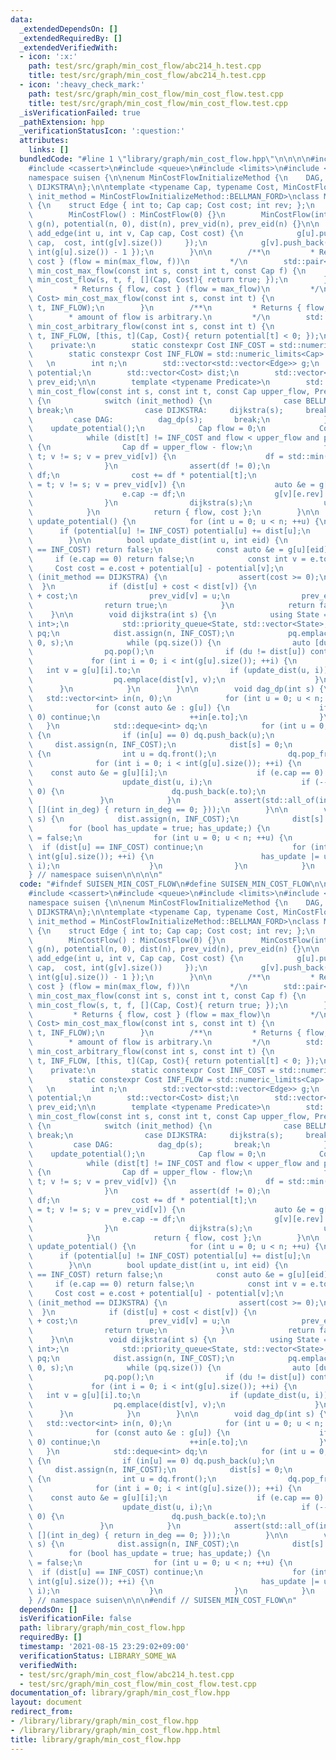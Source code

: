 ```yaml
---
data:
  _extendedDependsOn: []
  _extendedRequiredBy: []
  _extendedVerifiedWith:
  - icon: ':x:'
    path: test/src/graph/min_cost_flow/abc214_h.test.cpp
    title: test/src/graph/min_cost_flow/abc214_h.test.cpp
  - icon: ':heavy_check_mark:'
    path: test/src/graph/min_cost_flow/min_cost_flow.test.cpp
    title: test/src/graph/min_cost_flow/min_cost_flow.test.cpp
  _isVerificationFailed: true
  _pathExtension: hpp
  _verificationStatusIcon: ':question:'
  attributes:
    links: []
  bundledCode: "#line 1 \"library/graph/min_cost_flow.hpp\"\n\n\n\n#include <algorithm>\n\
    #include <cassert>\n#include <queue>\n#include <limits>\n#include <vector>\n\n\
    namespace suisen {\n\nenum MinCostFlowInitializeMethod {\n    DAG, BELLMAN_FORD,\
    \ DIJKSTRA\n};\n\ntemplate <typename Cap, typename Cost, MinCostFlowInitializeMethod\
    \ init_method = MinCostFlowInitializeMethod::BELLMAN_FORD>\nclass MinCostFlow\
    \ {\n    struct Edge { int to; Cap cap; Cost cost; int rev; };\n    public:\n\
    \        MinCostFlow() : MinCostFlow(0) {}\n        MinCostFlow(int n) : n(n),\
    \ g(n), potential(n, 0), dist(n), prev_vid(n), prev_eid(n) {}\n\n        void\
    \ add_edge(int u, int v, Cap cap, Cost cost) {\n            g[u].push_back({ v,\
    \ cap,  cost, int(g[v].size())     });\n            g[v].push_back({ u,   0, -cost,\
    \ int(g[u].size()) - 1 });\n        }\n\n        /**\n         * Returns { flow,\
    \ cost } (flow = min(max_flow, f))\n         */\n        std::pair<Cap, Cost>\
    \ min_cost_max_flow(const int s, const int t, const Cap f) {\n            return\
    \ min_cost_flow(s, t, f, [](Cap, Cost){ return true; });\n        }\n        /**\n\
    \         * Returns { flow, cost } (flow = max_flow)\n         */\n        std::pair<Cap,\
    \ Cost> min_cost_max_flow(const int s, const int t) {\n            return min_cost_max_flow(s,\
    \ t, INF_FLOW);\n        }\n        /**\n         * Returns { flow, cost }\n \
    \        * amount of flow is arbitrary.\n         */\n        std::pair<Cap, Cost>\
    \ min_cost_arbitrary_flow(const int s, const int t) {\n            return min_cost_flow(s,\
    \ t, INF_FLOW, [this, t](Cap, Cost){ return potential[t] < 0; });\n        }\n\
    \    private:\n        static constexpr Cost INF_COST = std::numeric_limits<Cost>::max();\n\
    \        static constexpr Cost INF_FLOW = std::numeric_limits<Cap>::max();\n \
    \   \n        int n;\n        std::vector<std::vector<Edge>> g;\n        std::vector<Cost>\
    \ potential;\n        std::vector<Cost> dist;\n        std::vector<int> prev_vid,\
    \ prev_eid;\n\n        template <typename Predicate>\n        std::pair<Cap, Cost>\
    \ min_cost_flow(const int s, const int t, const Cap upper_flow, Predicate pred)\
    \ {\n            switch (init_method) {\n                case BELLMAN_FORD: bellman_ford(s);\
    \ break;\n                case DIJKSTRA:     dijkstra(s);     break;\n       \
    \         case DAG:          dag_dp(s);       break;\n            }\n        \
    \    update_potential();\n            Cap flow = 0;\n            Cost cost = 0;\n\
    \            while (dist[t] != INF_COST and flow < upper_flow and pred(flow, cost))\
    \ {\n                Cap df = upper_flow - flow;\n                for (int v =\
    \ t; v != s; v = prev_vid[v]) {\n                    df = std::min(df, g[prev_vid[v]][prev_eid[v]].cap);\n\
    \                }\n                assert(df != 0);\n                flow +=\
    \ df;\n                cost += df * potential[t];\n                for (int v\
    \ = t; v != s; v = prev_vid[v]) {\n                    auto &e = g[prev_vid[v]][prev_eid[v]];\n\
    \                    e.cap -= df;\n                    g[v][e.rev].cap += df;\n\
    \                }\n                dijkstra(s);\n                update_potential();\n\
    \            }\n            return { flow, cost };\n        }\n\n        void\
    \ update_potential() {\n            for (int u = 0; u < n; ++u) {\n          \
    \      if (potential[u] != INF_COST) potential[u] += dist[u];\n            }\n\
    \        }\n\n        bool update_dist(int u, int eid) {\n            if (dist[u]\
    \ == INF_COST) return false;\n            const auto &e = g[u][eid];\n       \
    \     if (e.cap == 0) return false;\n            const int v = e.to;\n       \
    \     Cost cost = e.cost + potential[u] - potential[v];\n            if constexpr\
    \ (init_method == DIJKSTRA) {\n                assert(cost >= 0);\n          \
    \  }\n            if (dist[u] + cost < dist[v]) {\n                dist[v] = dist[u]\
    \ + cost;\n                prev_vid[v] = u;\n                prev_eid[v] = eid;\n\
    \                return true;\n            }\n            return false;\n    \
    \    }\n\n        void dijkstra(int s) {\n            using State = std::pair<Cost,\
    \ int>;\n            std::priority_queue<State, std::vector<State>, std::greater<State>>\
    \ pq;\n            dist.assign(n, INF_COST);\n            pq.emplace(dist[s] =\
    \ 0, s);\n            while (pq.size()) {\n                auto [du, u] = pq.top();\n\
    \                pq.pop();\n                if (du != dist[u]) continue;\n   \
    \             for (int i = 0; i < int(g[u].size()); ++i) {\n                 \
    \   int v = g[u][i].to;\n                    if (update_dist(u, i)) {\n      \
    \                  pq.emplace(dist[v], v);\n                    }\n          \
    \      }\n            }\n        }\n\n        void dag_dp(int s) {\n         \
    \   std::vector<int> in(n, 0);\n            for (int u = 0; u < n; ++u) {\n  \
    \              for (const auto &e : g[u]) {\n                    if (e.cap ==\
    \ 0) continue;\n                    ++in[e.to];\n                }\n         \
    \   }\n            std::deque<int> dq;\n            for (int u = 0; u < n; ++u)\
    \ {\n                if (in[u] == 0) dq.push_back(u);\n            }\n       \
    \     dist.assign(n, INF_COST);\n            dist[s] = 0;\n            while (dq.size())\
    \ {\n                int u = dq.front();\n                dq.pop_front();\n  \
    \              for (int i = 0; i < int(g[u].size()); ++i) {\n                \
    \    const auto &e = g[u][i];\n                    if (e.cap == 0) continue;\n\
    \                    update_dist(u, i);\n                    if (--in[e.to] ==\
    \ 0) {\n                        dq.push_back(e.to);\n                    }\n \
    \               }\n            }\n            assert(std::all_of(in.begin(), in.end(),\
    \ [](int in_deg) { return in_deg == 0; }));\n        }\n\n        void bellman_ford(int\
    \ s) {\n            dist.assign(n, INF_COST);\n            dist[s] = 0;\n    \
    \        for (bool has_update = true; has_update;) {\n                has_update\
    \ = false;\n                for (int u = 0; u < n; ++u) {\n                  \
    \  if (dist[u] == INF_COST) continue;\n                    for (int i = 0; i <\
    \ int(g[u].size()); ++i) {\n                        has_update |= update_dist(u,\
    \ i);\n                    }\n                }\n            }\n        }\n};\n\
    } // namespace suisen\n\n\n\n"
  code: "#ifndef SUISEN_MIN_COST_FLOW\n#define SUISEN_MIN_COST_FLOW\n\n#include <algorithm>\n\
    #include <cassert>\n#include <queue>\n#include <limits>\n#include <vector>\n\n\
    namespace suisen {\n\nenum MinCostFlowInitializeMethod {\n    DAG, BELLMAN_FORD,\
    \ DIJKSTRA\n};\n\ntemplate <typename Cap, typename Cost, MinCostFlowInitializeMethod\
    \ init_method = MinCostFlowInitializeMethod::BELLMAN_FORD>\nclass MinCostFlow\
    \ {\n    struct Edge { int to; Cap cap; Cost cost; int rev; };\n    public:\n\
    \        MinCostFlow() : MinCostFlow(0) {}\n        MinCostFlow(int n) : n(n),\
    \ g(n), potential(n, 0), dist(n), prev_vid(n), prev_eid(n) {}\n\n        void\
    \ add_edge(int u, int v, Cap cap, Cost cost) {\n            g[u].push_back({ v,\
    \ cap,  cost, int(g[v].size())     });\n            g[v].push_back({ u,   0, -cost,\
    \ int(g[u].size()) - 1 });\n        }\n\n        /**\n         * Returns { flow,\
    \ cost } (flow = min(max_flow, f))\n         */\n        std::pair<Cap, Cost>\
    \ min_cost_max_flow(const int s, const int t, const Cap f) {\n            return\
    \ min_cost_flow(s, t, f, [](Cap, Cost){ return true; });\n        }\n        /**\n\
    \         * Returns { flow, cost } (flow = max_flow)\n         */\n        std::pair<Cap,\
    \ Cost> min_cost_max_flow(const int s, const int t) {\n            return min_cost_max_flow(s,\
    \ t, INF_FLOW);\n        }\n        /**\n         * Returns { flow, cost }\n \
    \        * amount of flow is arbitrary.\n         */\n        std::pair<Cap, Cost>\
    \ min_cost_arbitrary_flow(const int s, const int t) {\n            return min_cost_flow(s,\
    \ t, INF_FLOW, [this, t](Cap, Cost){ return potential[t] < 0; });\n        }\n\
    \    private:\n        static constexpr Cost INF_COST = std::numeric_limits<Cost>::max();\n\
    \        static constexpr Cost INF_FLOW = std::numeric_limits<Cap>::max();\n \
    \   \n        int n;\n        std::vector<std::vector<Edge>> g;\n        std::vector<Cost>\
    \ potential;\n        std::vector<Cost> dist;\n        std::vector<int> prev_vid,\
    \ prev_eid;\n\n        template <typename Predicate>\n        std::pair<Cap, Cost>\
    \ min_cost_flow(const int s, const int t, const Cap upper_flow, Predicate pred)\
    \ {\n            switch (init_method) {\n                case BELLMAN_FORD: bellman_ford(s);\
    \ break;\n                case DIJKSTRA:     dijkstra(s);     break;\n       \
    \         case DAG:          dag_dp(s);       break;\n            }\n        \
    \    update_potential();\n            Cap flow = 0;\n            Cost cost = 0;\n\
    \            while (dist[t] != INF_COST and flow < upper_flow and pred(flow, cost))\
    \ {\n                Cap df = upper_flow - flow;\n                for (int v =\
    \ t; v != s; v = prev_vid[v]) {\n                    df = std::min(df, g[prev_vid[v]][prev_eid[v]].cap);\n\
    \                }\n                assert(df != 0);\n                flow +=\
    \ df;\n                cost += df * potential[t];\n                for (int v\
    \ = t; v != s; v = prev_vid[v]) {\n                    auto &e = g[prev_vid[v]][prev_eid[v]];\n\
    \                    e.cap -= df;\n                    g[v][e.rev].cap += df;\n\
    \                }\n                dijkstra(s);\n                update_potential();\n\
    \            }\n            return { flow, cost };\n        }\n\n        void\
    \ update_potential() {\n            for (int u = 0; u < n; ++u) {\n          \
    \      if (potential[u] != INF_COST) potential[u] += dist[u];\n            }\n\
    \        }\n\n        bool update_dist(int u, int eid) {\n            if (dist[u]\
    \ == INF_COST) return false;\n            const auto &e = g[u][eid];\n       \
    \     if (e.cap == 0) return false;\n            const int v = e.to;\n       \
    \     Cost cost = e.cost + potential[u] - potential[v];\n            if constexpr\
    \ (init_method == DIJKSTRA) {\n                assert(cost >= 0);\n          \
    \  }\n            if (dist[u] + cost < dist[v]) {\n                dist[v] = dist[u]\
    \ + cost;\n                prev_vid[v] = u;\n                prev_eid[v] = eid;\n\
    \                return true;\n            }\n            return false;\n    \
    \    }\n\n        void dijkstra(int s) {\n            using State = std::pair<Cost,\
    \ int>;\n            std::priority_queue<State, std::vector<State>, std::greater<State>>\
    \ pq;\n            dist.assign(n, INF_COST);\n            pq.emplace(dist[s] =\
    \ 0, s);\n            while (pq.size()) {\n                auto [du, u] = pq.top();\n\
    \                pq.pop();\n                if (du != dist[u]) continue;\n   \
    \             for (int i = 0; i < int(g[u].size()); ++i) {\n                 \
    \   int v = g[u][i].to;\n                    if (update_dist(u, i)) {\n      \
    \                  pq.emplace(dist[v], v);\n                    }\n          \
    \      }\n            }\n        }\n\n        void dag_dp(int s) {\n         \
    \   std::vector<int> in(n, 0);\n            for (int u = 0; u < n; ++u) {\n  \
    \              for (const auto &e : g[u]) {\n                    if (e.cap ==\
    \ 0) continue;\n                    ++in[e.to];\n                }\n         \
    \   }\n            std::deque<int> dq;\n            for (int u = 0; u < n; ++u)\
    \ {\n                if (in[u] == 0) dq.push_back(u);\n            }\n       \
    \     dist.assign(n, INF_COST);\n            dist[s] = 0;\n            while (dq.size())\
    \ {\n                int u = dq.front();\n                dq.pop_front();\n  \
    \              for (int i = 0; i < int(g[u].size()); ++i) {\n                \
    \    const auto &e = g[u][i];\n                    if (e.cap == 0) continue;\n\
    \                    update_dist(u, i);\n                    if (--in[e.to] ==\
    \ 0) {\n                        dq.push_back(e.to);\n                    }\n \
    \               }\n            }\n            assert(std::all_of(in.begin(), in.end(),\
    \ [](int in_deg) { return in_deg == 0; }));\n        }\n\n        void bellman_ford(int\
    \ s) {\n            dist.assign(n, INF_COST);\n            dist[s] = 0;\n    \
    \        for (bool has_update = true; has_update;) {\n                has_update\
    \ = false;\n                for (int u = 0; u < n; ++u) {\n                  \
    \  if (dist[u] == INF_COST) continue;\n                    for (int i = 0; i <\
    \ int(g[u].size()); ++i) {\n                        has_update |= update_dist(u,\
    \ i);\n                    }\n                }\n            }\n        }\n};\n\
    } // namespace suisen\n\n\n#endif // SUISEN_MIN_COST_FLOW\n"
  dependsOn: []
  isVerificationFile: false
  path: library/graph/min_cost_flow.hpp
  requiredBy: []
  timestamp: '2021-08-15 23:29:02+09:00'
  verificationStatus: LIBRARY_SOME_WA
  verifiedWith:
  - test/src/graph/min_cost_flow/abc214_h.test.cpp
  - test/src/graph/min_cost_flow/min_cost_flow.test.cpp
documentation_of: library/graph/min_cost_flow.hpp
layout: document
redirect_from:
- /library/library/graph/min_cost_flow.hpp
- /library/library/graph/min_cost_flow.hpp.html
title: library/graph/min_cost_flow.hpp
---
```

